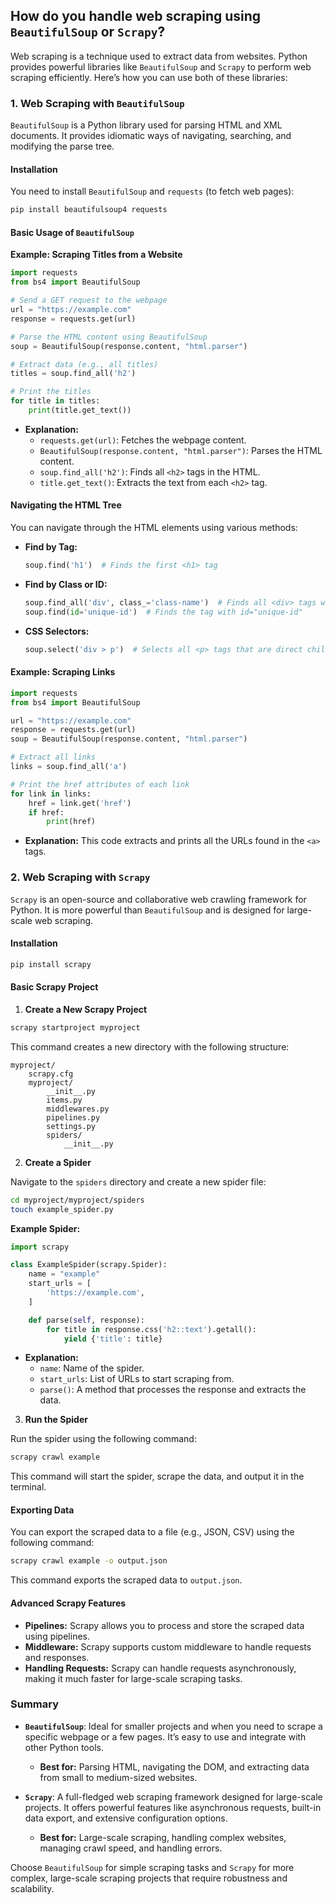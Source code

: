 ## How do you handle web scraping using `BeautifulSoup` or `Scrapy`?


Web scraping is a technique used to extract data from websites. Python provides powerful libraries like `BeautifulSoup` and `Scrapy` to perform web scraping efficiently. Here’s how you can use both of these libraries:

### 1. **Web Scraping with `BeautifulSoup`**

`BeautifulSoup` is a Python library used for parsing HTML and XML documents. It provides idiomatic ways of navigating, searching, and modifying the parse tree.

#### **Installation**
You need to install `BeautifulSoup` and `requests` (to fetch web pages):

```bash
pip install beautifulsoup4 requests
```

#### **Basic Usage of `BeautifulSoup`**

**Example: Scraping Titles from a Website**

```python
import requests
from bs4 import BeautifulSoup

# Send a GET request to the webpage
url = "https://example.com"
response = requests.get(url)

# Parse the HTML content using BeautifulSoup
soup = BeautifulSoup(response.content, "html.parser")

# Extract data (e.g., all titles)
titles = soup.find_all('h2')

# Print the titles
for title in titles:
    print(title.get_text())
```

- **Explanation:**
  - `requests.get(url)`: Fetches the webpage content.
  - `BeautifulSoup(response.content, "html.parser")`: Parses the HTML content.
  - `soup.find_all('h2')`: Finds all `<h2>` tags in the HTML.
  - `title.get_text()`: Extracts the text from each `<h2>` tag.

#### **Navigating the HTML Tree**

You can navigate through the HTML elements using various methods:

- **Find by Tag:**
  ```python
  soup.find('h1')  # Finds the first <h1> tag
  ```

- **Find by Class or ID:**
  ```python
  soup.find_all('div', class_='class-name')  # Finds all <div> tags with class "class-name"
  soup.find(id='unique-id')  # Finds the tag with id="unique-id"
  ```

- **CSS Selectors:**
  ```python
  soup.select('div > p')  # Selects all <p> tags that are direct children of <div>
  ```

#### **Example: Scraping Links**

```python
import requests
from bs4 import BeautifulSoup

url = "https://example.com"
response = requests.get(url)
soup = BeautifulSoup(response.content, "html.parser")

# Extract all links
links = soup.find_all('a')

# Print the href attributes of each link
for link in links:
    href = link.get('href')
    if href:
        print(href)
```

- **Explanation:** This code extracts and prints all the URLs found in the `<a>` tags.

### 2. **Web Scraping with `Scrapy`**

`Scrapy` is an open-source and collaborative web crawling framework for Python. It is more powerful than `BeautifulSoup` and is designed for large-scale web scraping.

#### **Installation**

```bash
pip install scrapy
```

#### **Basic Scrapy Project**

1. **Create a New Scrapy Project**

```bash
scrapy startproject myproject
```

This command creates a new directory with the following structure:
```
myproject/
    scrapy.cfg
    myproject/
        __init__.py
        items.py
        middlewares.py
        pipelines.py
        settings.py
        spiders/
            __init__.py
```

2. **Create a Spider**

Navigate to the `spiders` directory and create a new spider file:

```bash
cd myproject/myproject/spiders
touch example_spider.py
```

**Example Spider:**

```python
import scrapy

class ExampleSpider(scrapy.Spider):
    name = "example"
    start_urls = [
        'https://example.com',
    ]

    def parse(self, response):
        for title in response.css('h2::text').getall():
            yield {'title': title}
```

- **Explanation:**
  - `name`: Name of the spider.
  - `start_urls`: List of URLs to start scraping from.
  - `parse()`: A method that processes the response and extracts the data.

3. **Run the Spider**

Run the spider using the following command:

```bash
scrapy crawl example
```

This command will start the spider, scrape the data, and output it in the terminal.

#### **Exporting Data**

You can export the scraped data to a file (e.g., JSON, CSV) using the following command:

```bash
scrapy crawl example -o output.json
```

This command exports the scraped data to `output.json`.

#### **Advanced Scrapy Features**

- **Pipelines:** Scrapy allows you to process and store the scraped data using pipelines.
- **Middleware:** Scrapy supports custom middleware to handle requests and responses.
- **Handling Requests:** Scrapy can handle requests asynchronously, making it much faster for large-scale scraping tasks.

### Summary

- **`BeautifulSoup`**: Ideal for smaller projects and when you need to scrape a specific webpage or a few pages. It’s easy to use and integrate with other Python tools.
  - **Best for:** Parsing HTML, navigating the DOM, and extracting data from small to medium-sized websites.

- **`Scrapy`**: A full-fledged web scraping framework designed for large-scale projects. It offers powerful features like asynchronous requests, built-in data export, and extensive configuration options.
  - **Best for:** Large-scale scraping, handling complex websites, managing crawl speed, and handling errors.

Choose `BeautifulSoup` for simple scraping tasks and `Scrapy` for more complex, large-scale scraping projects that require robustness and scalability.